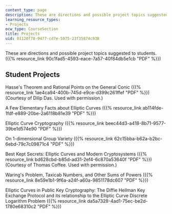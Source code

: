 ```yaml
---
content_type: page
description: These are directions and possible project topics suggested to students.
learning_resource_types:
- Projects
ocw_type: CourseSection
title: Projects
uid: 01120f78-9477-cd7e-5075-23f35874c938
---
```


These are directions and possible project topics suggested to students. ({{% resource_link 90c1fad5-4593-eace-7a57-40f84db5e1cb "PDF" %}})

Student Projects
----------------

Hasse's Theorem and Rational Points on the General Conic ({{% resource_link 1ae4ca94-400b-745d-e9ce-d399c261ffef "PDF" %}}) (Courtesy of Dilip Das. Used with permission.)

A Few Elementary Facts about Elliptic Curves ({{% resource_link ab114fde-1fdf-e889-20be-2a6118b81e39 "PDF" %}})

Elliptic Curve Cryptography ({{% resource_link beec44d3-a418-8b71-9577-39be1d574e90 "PDF" %}})

On 1-dimensional Group Variety ({{% resource_link 62c15bba-b62a-b2bc-6ebd-79c7c09871c4 "PDF" %}})

Best Kept Secrets: Elliptic Curves and Modern Cryptosystems ({{% resource_link bd628cbd-b85d-ad31-2ef4-6c870a53640f "PDF" %}}) (Courtesy of Thomas Coffee. Used with permission.)

Waring's Problem, Taxicab Numbers, and Other Sums of Powers ({{% resource_link 8e59e1b1-9f6a-a24f-a60a-9851178dc607 "PDF" %}})

Elliptic Curves in Public Key Cryptography: The Diffie Hellman Key Exchange Protocol and its relationship to the Elliptic Curve Discrete Logarithm Problem ({{% resource_link da5a7328-4ad1-75ec-be2d-1780e68310c2 "PDF" %}})